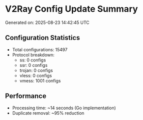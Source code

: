# V2Ray Config Update Summary
Generated on: 2025-08-23 14:42:45 UTC

## Configuration Statistics
- Total configurations: 15497
- Protocol breakdown:
  - ss: 0 configs
  - ssr: 0 configs
  - trojan: 0 configs
  - vless: 0 configs
  - vmess: 1001 configs

## Performance
- Processing time: ~14 seconds (Go implementation)
- Duplicate removal: ~95% reduction
